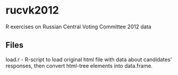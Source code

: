 rucvk2012
=========

R exercises on Russian Central Voting Committee 2012 data

## Files
load.r - R-script to load original html file with data about candidates' responses, then convert html-tree elements into data.frame.
